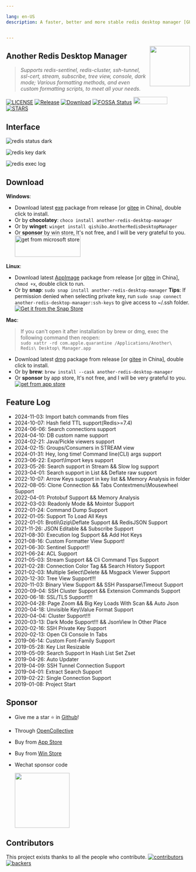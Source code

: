 ```yaml
---

lang: en-US
description: A faster, better and more stable redis desktop manager [GUI client], compatible with Linux, Windows, Mac. What's more, it won't crash when loading massive keys.


---
```


<img align="right" width="110" src="https://cdn.jsdelivr.net/gh/qishibo/img/ano-square-icon-128.png">

## Another Redis Desktop Manager

> <i>Supports redis-sentinel, redis-cluster, ssh-tunnel, ssl-cert, stream, subscribe, tree view, console, dark mode; Various formatting methods, and even custom formatting scripts, to meet all your needs.</i>

[![LICENSE](https://img.shields.io/github/license/qishibo/AnotherRedisDesktopManager)](LICENSE)
[![Release](https://img.shields.io/github/release/qishibo/AnotherRedisDesktopManager.svg)](https://github.com/qishibo/AnotherRedisDesktopManager/releases)
[![Download](https://img.shields.io/github/downloads/qishibo/AnotherRedisDesktopManager/total)](https://github.com/qishibo/AnotherRedisDesktopManager/releases)
[![FOSSA Status](https://app.fossa.com/api/projects/git%2Bgithub.com%2Fqishibo%2FAnotherRedisDesktopManager.svg?type=shield)](https://app.fossa.com/projects/git%2Bgithub.com%2Fqishibo%2FAnotherRedisDesktopManager?ref=badge_shield)
<a href="https://www.producthunt.com/posts/another-redis-desktop-manager?utm_source=badge-featured"><img src="https://api.producthunt.com/widgets/embed-image/v1/featured.svg?post_id=340552&theme=dark" height="20" width="93" /></a>
[![STARS](https://img.shields.io/github/stars/qishibo/AnotherRedisDesktopManager)](https://github.com/qishibo/AnotherRedisDesktopManager/)


## Interface

![redis status dark](https://cdn.jsdelivr.net/gh/qishibo/img/ardm/202411081318491.png)

![redis key dark](https://cdn.jsdelivr.net/gh/qishibo/img/ardm/202411081318490.png)

![redis exec log](https://cdn.jsdelivr.net/gh/qishibo/img/ardm/202411081318492.png)


<span id="download"></span>

## Download

**Windows**:

- Download latest [exe](https://github.com/qishibo/AnotherRedisDesktopManager/releases) package from release \[or [gitee](https://gitee.com/qishibo/AnotherRedisDesktopManager/releases) in China\], double click to install.
- Or by **chocolatey**: `choco install another-redis-desktop-manager`
- Or by **winget**: `winget install qishibo.AnotherRedisDesktopManager`
- Or **sponsor** by win store, It's not free, and I will be very grateful to you.
<br/><a href="https://apps.microsoft.com/store/detail/9MTD84X0JFHZ?launch=true&cid=github&mode=mini"><img src="https://cdn.jsdelivr.net/gh/qishibo/img/microsoft-store.png" height="58" width="180" alt="get from microsoft store"></a>

**Linux**:

- Download latest [AppImage](https://github.com/qishibo/AnotherRedisDesktopManager/releases) package from release \[or [gitee](https://gitee.com/qishibo/AnotherRedisDesktopManager/releases) in China\], `chmod +x`, double click to run.
- Or by **snap**: `sudo snap install another-redis-desktop-manager`
 **Tips**: If permission denied when selecting private key, run `sudo snap connect another-redis-desktop-manager:ssh-keys` to give access to ~/.ssh folder.
<br/>[![Get it from the Snap Store](https://cdn.jsdelivr.net/gh/qishibo/img/ardm/202411080845423.svg)](https://snapcraft.io/another-redis-desktop-manager)


**Mac**:

> If you can't open it after installation by brew or dmg, exec the following command then reopen:<br>`sudo xattr -rd com.apple.quarantine /Applications/Another\ Redis\ Desktop\ Manager.app`

- Download latest [dmg](https://github.com/qishibo/AnotherRedisDesktopManager/releases) package from release \[or [gitee](https://gitee.com/qishibo/AnotherRedisDesktopManager/releases) in China\], double click to install.
- Or by **brew**: `brew install --cask another-redis-desktop-manager`
- Or **sponsor** by app store, It's not free, and I will be very grateful to you.
<br/>[![get from app store](https://cdn.jsdelivr.net/gh/qishibo/img/avail_app_store180.svg)](https://apps.apple.com/app/id1516451072)


## Feature Log

- 2024-11-03: Import batch commands from files
- 2024-10-07: Hash field TTL support(Redis>=7.4)
- 2024-06-06: Search connections support
- 2024-04-10: DB custom name support
- 2024-02-21: Java/Pickle viewers support
- 2024-02-15: Groups/Consumers in STREAM view
- 2024-01-31: Hey, long time! Command line(CLI) args support
- 2023-06-22: Export\Import keys support
- 2023-05-26: Search support in Stream && Slow log support
- 2023-04-01: Search support in List && Deflate raw support
- 2022-10-07: Arrow Keys support in key list && Memory Analysis in folder
- 2022-08-05: Clone Connection && Tabs Contextmenu\Mousewheel Support
- 2022-04-01: Protobuf Support && Memory Analysis
- 2022-03-03: Readonly Mode && Mointor Support
- 2022-01-24: Command Dump Support
- 2022-01-05: Support To Load All Keys
- 2022-01-01: Brotli\Gzip\Deflate Support && RedisJSON Support
- 2021-11-26: JSON Editable && Subscribe Support
- 2021-08-30: Execution log Support && Add Hot Keys
- 2021-08-16: Custom Formatter View Support!
- 2021-06-30: Sentinel Support!!
- 2021-06-24: ACL Support
- 2021-05-03: Stream Support && Cli Command Tips Support
- 2021-02-28: Connection Color Tag && Search History Support
- 2021-02-03: Multiple Select\Delete && Msgpack Viewer Support
- 2020-12-30: Tree View Support!!!
- 2020-11-03: Binary View Support && SSH Passparse\Timeout Support
- 2020-09-04: SSH Cluster Support && Extension Commands Support
- 2020-06-18: SSL/TLS Support!!!
- 2020-04-28: Page Zoom && Big Key Loads With Scan && Auto Json
- 2020-04-18: Unvisible Key\Value Format Support
- 2020-04-04: Cluster Support!!!
- 2020-03-13: Dark Mode Support!!! && JsonView In Other Place
- 2020-02-16: SSH Private Key Support
- 2020-02-13: Open Cli Console In Tabs
- 2019-06-14: Custom Font-Family Support
- 2019-05-28: Key List Resizable
- 2019-05-09: Search Support In Hash List Set Zset
- 2019-04-26: Auto Updater
- 2019-04-09: SSH Tunnel Connection Support
- 2019-04-01: Extract Search Support
- 2019-02-22: Single Connection Support
- 2019-01-08: Project Start


## Sponsor

- Give me a star ⭐ in [Github](https://github.com/qishibo/AnotherRedisDesktopManager)!
- Through [OpenCollective](https://opencollective.com/AnotherRedisDesktopManager)
- Buy from [App Store](https://apps.apple.com/app/id1516451072)
- Buy from [Win Store](https://www.microsoft.com/store/apps/9MTD84X0JFHZ)
- Wechat sponsor code

  <img width="150px" src="https://cdn.jsdelivr.net/gh/qishibo/img/202109031655807.jpeg" />


## Contributors

This project exists thanks to all the people who contribute.
[![contributors](https://opencollective.com/AnotherRedisDesktopManager/contributors.svg?width=890&button=false)](https://github.com/qishibo/AnotherRedisDesktopManager/graphs/contributors)
[![backers](https://opencollective.com/AnotherRedisDesktopManager/backers.svg)](https://opencollective.com/AnotherRedisDesktopManager)


